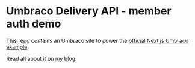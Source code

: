 # Umbraco Delivery API - member auth demo

This repo contains an Umbraco site to power the [official Next.js Umbraco example](https://github.com/vercel/next.js/tree/canary/examples/cms-umbraco).

Read all about it on [my blog](https://kjac.dev/posts/nextjs-umbraco-example-is-live/).
